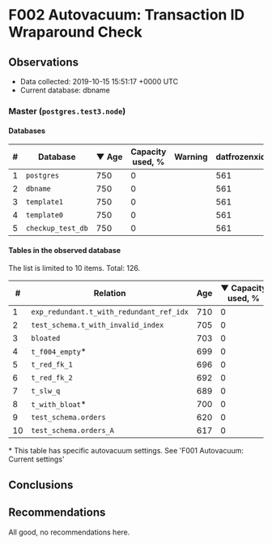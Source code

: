 # F002 Autovacuum: Transaction ID Wraparound Check #

## Observations ##
- Data collected: 2019-10-15 15:51:17 +0000 UTC
- Current database: dbname




### Master (`postgres.test3.node`) ###


#### Databases ####


| \# | Database | &#9660;&nbsp;Age | Capacity used, % | Warning | datfrozenxid |
|--|--------|-----|------------------|---------|--------------|
| 1 |`postgres`|750 |0 |  |561 |
| 2 |`dbname`|750 |0 |  |561 |
| 3 |`template1`|750 |0 |  |561 |
| 4 |`template0`|750 |0 |  |561 |
| 5 |`checkup_test_db`|750 |0 |  |561 |


#### Tables in the observed database ####
The list is limited to 10 items. Total: 126.

| \# | Relation | Age | &#9660;&nbsp;Capacity used, % | Warning |rel_relfrozenxid | toast_relfrozenxid |
|---|-------|-----|------------------|---------|-----------------|--------------------|
| 1 |`exp_redundant.t_with_redundant_ref_idx` |710 |0 |  |601 |0 |
| 2 |`test_schema.t_with_invalid_index` |705 |0 |  |606 |0 |
| 3 |`bloated` |703 |0 |  |608 |0 |
| 4 |`t_f004_empty`\* |699 |0 |  |612 |0 |
| 5 |`t_red_fk_1` |696 |0 |  |615 |0 |
| 6 |`t_red_fk_2` |692 |0 |  |619 |0 |
| 7 |`t_slw_q` |689 |0 |  |622 |0 |
| 8 |`t_with_bloat`\* |700 |0 |  |611 |0 |
| 9 |`test_schema.orders` |620 |0 |  |691 |0 |
| 10 |`test_schema.orders_A` |617 |0 |  |694 |0 |


\* This table has specific autovacuum settings. See 'F001 Autovacuum: Current settings'


## Conclusions ##
 


## Recommendations ##
  All good, no recommendations here.
 

